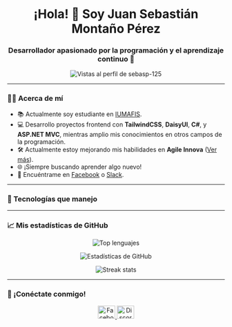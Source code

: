<h1 align="center">¡Hola! 👋 Soy Juan Sebastián Montaño Pérez</h1>
<h3 align="center">Desarrollador apasionado por la programación y el aprendizaje continuo 🚀</h3>

<p align="center">
  <img src="https://komarev.com/ghpvc/?username=sebasp-125&label=Vistas+al+perfil&color=0e75b6&style=flat-square" alt="Vistas al perfil de sebasp-125" />
</p>

---

### 🧑‍🎓 Acerca de mí
- 📚 Actualmente soy estudiante en [IUMAFIS](https://iumafis.edu.co/).  
- 💻 Desarrollo proyectos frontend con **TailwindCSS**, **DaisyUI**, **C#**, y **ASP.NET MVC**, mientras amplio mis conocimientos en otros campos de la programación.  
- 🛠️ Actualmente estoy mejorando mis habilidades en **Agile Innova** ([Ver más](https://www.agileinnova.org/)).  
- 🌐 ¡Siempre buscando aprender algo nuevo!  
- 📲 Encuéntrame en [Facebook](https://www.facebook.com/SebasTryan?mibextid=ZbWKwL) o [Slack](https://slack.com/).

---

### 🌟 Tecnologías que manejo

<div align="center" dir="auto">
    <a href="https://www.javascript.com/" rel="nofollow"> </a>
    <a href="https://www.python.org/" rel="nofollow"> </a>
    <a href="https://www.typescriptlang.org/" rel="nofollow"> </a>
    <a href="https://en.wikipedia.org/wiki/HTML5" rel="nofollow"> </a>
    <a href="https://www.w3schools.com/css/" rel="nofollow"> </a>
    <a href="https://www.tailwindcss.com/" rel="nofollow"> </a>
    <a href="https://getbootstrap.com/docs/3.4/javascript/" rel="nofollow"> </a>
    <a href="https://github.com/" rel="nofollow"> </a>
    <a href="https://www.figma.com/" rel="nofollow"> </a>
</div>

---

### 📈 Mis estadísticas de GitHub
<p align="center">
  <img src="https://github-readme-stats.vercel.app/api/top-langs?username=sebasp-125&show_icons=true&locale=es&layout=compact" alt="Top lenguajes" />
</p>
<p align="center">
  <img src="https://github-readme-stats.vercel.app/api?username=sebasp-125&show_icons=true&locale=es" alt="Estadísticas de GitHub" />
</p>
<p align="center">
  <img src="https://github-readme-streak-stats.herokuapp.com/?user=sebasp-125&locale=es" alt="Streak stats" />
</p>

---

### 🔗 ¡Conéctate conmigo!
<p align="center">
  <a href="https://www.facebook.com/sebastryan?mibextid=zbwkwl" target="_blank">
    <img src="https://raw.githubusercontent.com/rahuldkjain/github-profile-readme-generator/master/src/images/icons/Social/facebook.svg" alt="Facebook" height="30" width="40" />
  </a>
  <a href="https://discord.gg/sebastiann7565" target="_blank">
    <img src="https://raw.githubusercontent.com/rahuldkjain/github-profile-readme-generator/master/src/images/icons/Social/discord.svg" alt="Discord" height="30" width="40" />
  </a>
</p>
